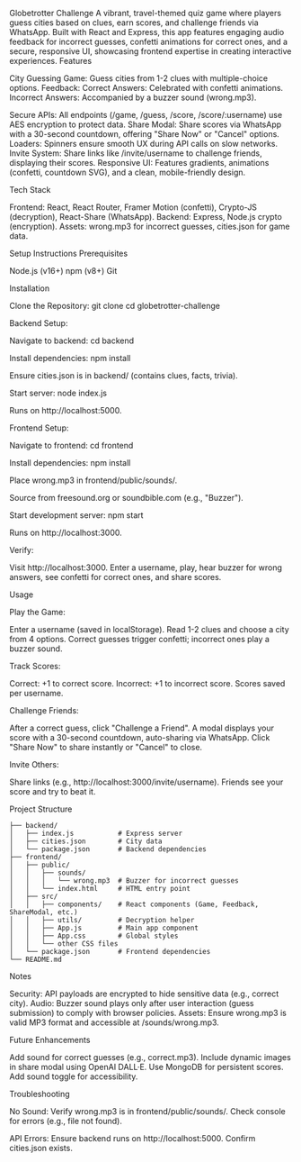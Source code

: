 Globetrotter Challenge
A vibrant, travel-themed quiz game where players guess cities based on clues, earn scores, and challenge friends via WhatsApp. Built with React and Express, this app features engaging audio feedback for incorrect guesses, confetti animations for correct ones, and a secure, responsive UI, showcasing frontend expertise in creating interactive experiences.
Features

City Guessing Game: Guess cities from 1-2 clues with multiple-choice options.
Feedback:
Correct Answers: Celebrated with confetti animations.
Incorrect Answers: Accompanied by a buzzer sound (wrong.mp3).


Secure APIs: All endpoints (/game, /guess, /score, /score/:username) use AES encryption to protect data.
Share Modal: Share scores via WhatsApp with a 30-second countdown, offering "Share Now" or "Cancel" options.
Loaders: Spinners ensure smooth UX during API calls on slow networks.
Invite System: Share links like /invite/username to challenge friends, displaying their scores.
Responsive UI: Features gradients, animations (confetti, countdown SVG), and a clean, mobile-friendly design.

Tech Stack

Frontend: React, React Router, Framer Motion (confetti), Crypto-JS (decryption), React-Share (WhatsApp).
Backend: Express, Node.js crypto (encryption).
Assets: wrong.mp3 for incorrect guesses, cities.json for game data.

Setup Instructions
Prerequisites

Node.js (v16+)
npm (v8+)
Git

Installation

Clone the Repository:
git clone <repository-url>
cd globetrotter-challenge


Backend Setup:

Navigate to backend:
cd backend


Install dependencies:
npm install


Ensure cities.json is in backend/ (contains clues, facts, trivia).

Start server:
node index.js

Runs on http://localhost:5000.



Frontend Setup:

Navigate to frontend:
cd frontend


Install dependencies:
npm install


Place wrong.mp3 in frontend/public/sounds/.

Source from freesound.org or soundbible.com (e.g., "Buzzer").


Start development server:
npm start

Runs on http://localhost:3000.



Verify:

Visit http://localhost:3000.
Enter a username, play, hear buzzer for wrong answers, see confetti for correct ones, and share scores.



Usage

Play the Game:

Enter a username (saved in localStorage).
Read 1-2 clues and choose a city from 4 options.
Correct guesses trigger confetti; incorrect ones play a buzzer sound.


Track Scores:

Correct: +1 to correct score.
Incorrect: +1 to incorrect score.
Scores saved per username.


Challenge Friends:

After a correct guess, click "Challenge a Friend".
A modal displays your score with a 30-second countdown, auto-sharing via WhatsApp.
Click "Share Now" to share instantly or "Cancel" to close.


Invite Others:

Share links (e.g., http://localhost:3000/invite/username).
Friends see your score and try to beat it.



Project Structure
```globetrotter-challenge/
├── backend/
│   ├── index.js           # Express server
│   ├── cities.json        # City data
│   └── package.json       # Backend dependencies
├── frontend/
│   ├── public/
│   │   ├── sounds/
│   │   │   └── wrong.mp3  # Buzzer for incorrect guesses
│   │   └── index.html     # HTML entry point
│   ├── src/
│   │   ├── components/    # React components (Game, Feedback, ShareModal, etc.)
│   │   ├── utils/         # Decryption helper
│   │   ├── App.js         # Main app component
│   │   ├── App.css        # Global styles
│   │   └── other CSS files
│   └── package.json       # Frontend dependencies
└── README.md
```

Notes

Security: API payloads are encrypted to hide sensitive data (e.g., correct city).
Audio: Buzzer sound plays only after user interaction (guess submission) to comply with browser policies.
Assets: Ensure wrong.mp3 is valid MP3 format and accessible at /sounds/wrong.mp3.

Future Enhancements

Add sound for correct guesses (e.g., correct.mp3).
Include dynamic images in share modal using OpenAI DALL·E.
Use MongoDB for persistent scores.
Add sound toggle for accessibility.

Troubleshooting

No Sound:
Verify wrong.mp3 is in frontend/public/sounds/.
Check console for errors (e.g., file not found).


API Errors:
Ensure backend runs on http://localhost:5000.
Confirm cities.json exists.
